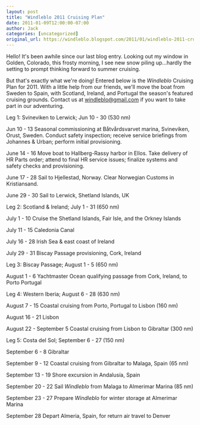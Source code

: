 ```yaml
---
layout: post
title: "Windleblo 2011 Cruising Plan"
date: 2011-01-09T12:00:00-07:00
author: Jack
categories: [uncategorized]
original_url: https://windleblo.blogspot.com/2011/01/windleblo-2011-cruising-plan.html
---
```


Hello! It's been awhile since our last blog entry. Looking out my window in Golden, Colorado, this frosty morning, I see new snow piling up...hardly the setting to prompt thinking forward to summer cruising.

But that's exactly what we're doing! Entered below is the _Windleblo_ Cruising Plan for 2011. With a little help from our friends, we'll move the boat from Sweden to Spain, with Scotland, Ireland, and Portugal the season's featured cruising grounds. Contact us at windleblo@gmail.com if you want to take part in our adventuring. 

Leg 1: Svineviken to Lerwick; Jun 10 - 30 (530 nm)

Jun 10 - 13 Seasonal commissioning at Båtvårdsvarvet marina, Svineviken, Orust, Sweden. Conduct safety inspection; receive service briefings from Johannes & Urban; perform initial provisioning.

June 14 - 16 Move boat to Hallberg-Rassy harbor in Ellos. Take delivery of HR Parts order; attend to final HR service issues; finalize systems and safety checks and provisioning.

June 17 - 28 Sail to Hjellestad, Norway.  Clear Norwegian Customs in Kristiansand.

June 29 - 30 Sail to Lerwick, Shetland Islands, UK

Leg 2: Scotland & Ireland; July 1 - 31 (650 nm)

July 1 - 10 Cruise the Shetland Islands, Fair Isle, and the Orkney Islands

July 11 - 15 Caledonia Canal

July 16 - 28 Irish Sea & east coast of Ireland

July 29 - 31 Biscay Passage provisioning, Cork, Ireland

Leg 3: Biscay Passage; August 1 - 5 (650 nm)

August 1 - 6 Yachtmaster Ocean qualifying passage from Cork, Ireland, to Porto Portugal

Leg 4: Western Iberia; August 6 - 28 (630 nm)

August 7 - 15 Coastal cruising from Porto, Portugal to Lisbon (160 nm)

August 16 - 21 Lisbon

August 22 - September 5 Coastal cruising from Lisbon to Gibraltar (300 nm)

Leg 5: Costa del Sol; September 6 - 27 (150 nm)

September 6 - 8 Gibraltar

September 9 - 12  Coastal cruising from Gibraltar to Malaga, Spain (65 nm)

September 13 - 19 Shore excursion in Andalusía, Spain

September 20 - 22 Sail _Windleblo_ from Malaga to Almerimar Marina (85 nm)

September 23 - 27 Prepare _Windleblo_ for winter storage at Almerimar Marina

September 28  Depart Almeria, Spain, for return air travel to Denver